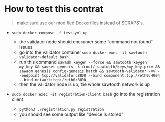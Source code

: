 # How to test this contrat

> make sure use our modified Dockerfiles instead of SCRAPS's.

- `sudo docker-compose -f test.yml up`
    - the validator node should encounter some "command not found" issues
    - go into the validator container `sudo docker exec -it sawtooth-validator-default bash`
    - run this command `sawadm keygen --force && sawtooth keygen my_key && sawset genesis -k /root/.sawtooth/keys/my_key.priv && sawadm genesis config-genesis.batch && sawtooth-validator -vv --endpoint tcp://validator:8800 --bind component:tcp://eth0:4004 --bind network:tcp://eth0:8800`
    - then the validator node is up, the whole sawtooth network is up

- `sudo docker exec -it registration-client bash` go into the registration client
    - `python3 ./registration.py registration`
    - you should see some output like "device is stored"